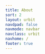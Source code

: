 ```yaml
---
title: About
sort: 2
layout: urbit
navdpad: false
navmode: navbar
navclass: urbit
navhome: /
footer: true
---
```


<list dataPreview="true" dataType="post" className="blog"></list>
